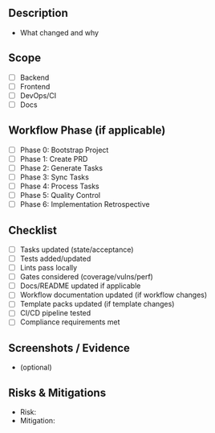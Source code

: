 ## Description
- What changed and why

## Scope
- [ ] Backend
- [ ] Frontend
- [ ] DevOps/CI
- [ ] Docs

## Workflow Phase (if applicable)
- [ ] Phase 0: Bootstrap Project
- [ ] Phase 1: Create PRD
- [ ] Phase 2: Generate Tasks
- [ ] Phase 3: Sync Tasks
- [ ] Phase 4: Process Tasks
- [ ] Phase 5: Quality Control
- [ ] Phase 6: Implementation Retrospective

## Checklist
- [ ] Tasks updated (state/acceptance)
- [ ] Tests added/updated
- [ ] Lints pass locally
- [ ] Gates considered (coverage/vulns/perf)
- [ ] Docs/README updated if applicable
- [ ] Workflow documentation updated (if workflow changes)
- [ ] Template packs updated (if template changes)
- [ ] CI/CD pipeline tested
- [ ] Compliance requirements met

## Screenshots / Evidence
- (optional)

## Risks & Mitigations
- Risk:
- Mitigation:
